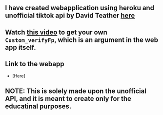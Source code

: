 ## I have created webapplication using heroku and unofficial tiktok api by David Teather [here](https://github.com/davidteather/TikTok-Api)

## Watch [this video](https://www.youtube.com/watch?v=zwLmLfVI-VQ) to get your own `Custom_verifyFp`, which is an argument in the web app itself.

## Link to the webapp 
 - [Here]

## NOTE: This is solely made upon the unofficial API, and it is meant to create only for the educatinal purposes.

